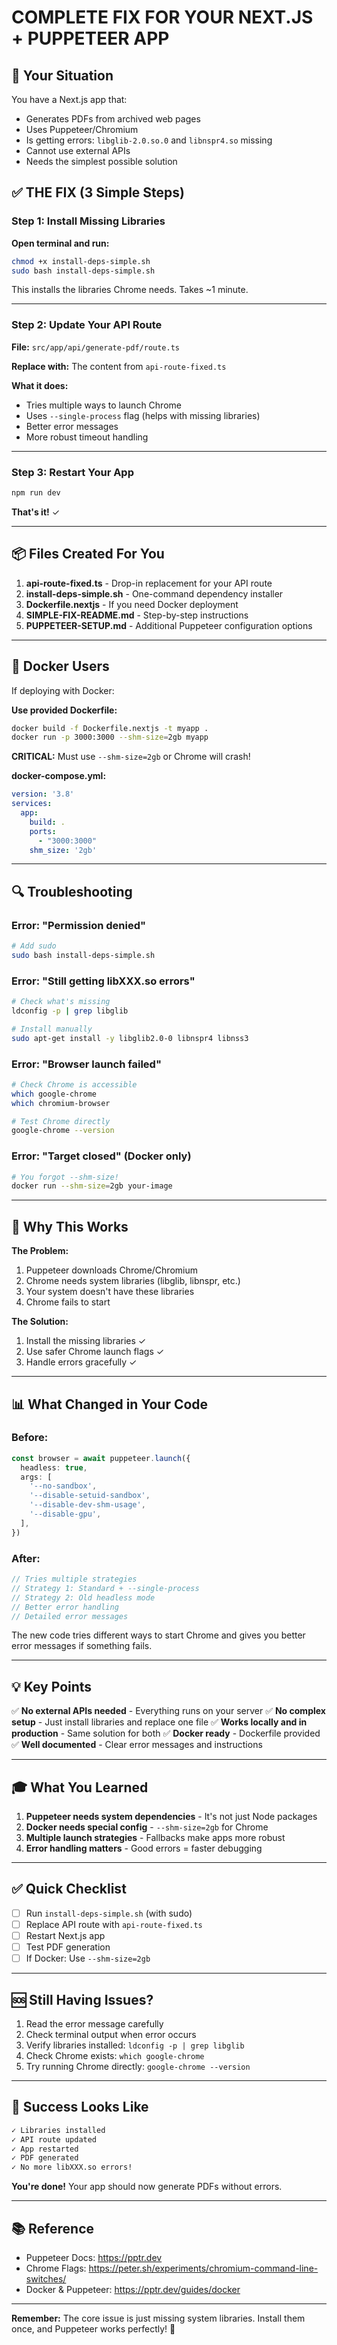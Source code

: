 # COMPLETE FIX FOR YOUR NEXT.JS + PUPPETEER APP

## 🎯 Your Situation

You have a Next.js app that:
- Generates PDFs from archived web pages
- Uses Puppeteer/Chromium
- Is getting errors: `libglib-2.0.so.0` and `libnspr4.so` missing
- Cannot use external APIs
- Needs the simplest possible solution

## ✅ THE FIX (3 Simple Steps)

### Step 1: Install Missing Libraries

**Open terminal and run:**

```bash
chmod +x install-deps-simple.sh
sudo bash install-deps-simple.sh
```

This installs the libraries Chrome needs. Takes ~1 minute.

---

### Step 2: Update Your API Route

**File:** `src/app/api/generate-pdf/route.ts`

**Replace with:** The content from `api-route-fixed.ts`

**What it does:**
- Tries multiple ways to launch Chrome
- Uses `--single-process` flag (helps with missing libraries)
- Better error messages
- More robust timeout handling

---

### Step 3: Restart Your App

```bash
npm run dev
```

**That's it!** ✓

---

## 📦 Files Created For You

1. **api-route-fixed.ts** - Drop-in replacement for your API route
2. **install-deps-simple.sh** - One-command dependency installer
3. **Dockerfile.nextjs** - If you need Docker deployment
4. **SIMPLE-FIX-README.md** - Step-by-step instructions
5. **PUPPETEER-SETUP.md** - Additional Puppeteer configuration options

---

## 🐳 Docker Users

If deploying with Docker:

**Use provided Dockerfile:**
```bash
docker build -f Dockerfile.nextjs -t myapp .
docker run -p 3000:3000 --shm-size=2gb myapp
```

**CRITICAL:** Must use `--shm-size=2gb` or Chrome will crash!

**docker-compose.yml:**
```yaml
version: '3.8'
services:
  app:
    build: .
    ports:
      - "3000:3000"
    shm_size: '2gb'
```

---

## 🔍 Troubleshooting

### Error: "Permission denied"
```bash
# Add sudo
sudo bash install-deps-simple.sh
```

### Error: "Still getting libXXX.so errors"
```bash
# Check what's missing
ldconfig -p | grep libglib

# Install manually
sudo apt-get install -y libglib2.0-0 libnspr4 libnss3
```

### Error: "Browser launch failed"
```bash
# Check Chrome is accessible
which google-chrome
which chromium-browser

# Test Chrome directly
google-chrome --version
```

### Error: "Target closed" (Docker only)
```bash
# You forgot --shm-size!
docker run --shm-size=2gb your-image
```

---

## 🚀 Why This Works

**The Problem:**
1. Puppeteer downloads Chrome/Chromium
2. Chrome needs system libraries (libglib, libnspr, etc.)
3. Your system doesn't have these libraries
4. Chrome fails to start

**The Solution:**
1. Install the missing libraries ✓
2. Use safer Chrome launch flags ✓
3. Handle errors gracefully ✓

---

## 📊 What Changed in Your Code

### Before:
```typescript
const browser = await puppeteer.launch({
  headless: true,
  args: [
    '--no-sandbox',
    '--disable-setuid-sandbox',
    '--disable-dev-shm-usage',
    '--disable-gpu',
  ],
})
```

### After:
```typescript
// Tries multiple strategies
// Strategy 1: Standard + --single-process
// Strategy 2: Old headless mode
// Better error handling
// Detailed error messages
```

The new code tries different ways to start Chrome and gives you better error messages if something fails.

---

## 💡 Key Points

✅ **No external APIs needed** - Everything runs on your server
✅ **No complex setup** - Just install libraries and replace one file
✅ **Works locally and in production** - Same solution for both
✅ **Docker ready** - Dockerfile provided
✅ **Well documented** - Clear error messages and instructions

---

## 🎓 What You Learned

1. **Puppeteer needs system dependencies** - It's not just Node packages
2. **Docker needs special config** - `--shm-size=2gb` for Chrome
3. **Multiple launch strategies** - Fallbacks make apps more robust
4. **Error handling matters** - Good errors = faster debugging

---

## ✅ Quick Checklist

- [ ] Run `install-deps-simple.sh` (with sudo)
- [ ] Replace API route with `api-route-fixed.ts`
- [ ] Restart Next.js app
- [ ] Test PDF generation
- [ ] If Docker: Use `--shm-size=2gb`

---

## 🆘 Still Having Issues?

1. Read the error message carefully
2. Check terminal output when error occurs
3. Verify libraries installed: `ldconfig -p | grep libglib`
4. Check Chrome exists: `which google-chrome`
5. Try running Chrome directly: `google-chrome --version`

---

## 🎉 Success Looks Like

```bash
✓ Libraries installed
✓ API route updated
✓ App restarted
✓ PDF generated
✓ No more libXXX.so errors!
```

**You're done!** Your app should now generate PDFs without errors.

---

## 📚 Reference

- Puppeteer Docs: https://pptr.dev
- Chrome Flags: https://peter.sh/experiments/chromium-command-line-switches/
- Docker & Puppeteer: https://pptr.dev/guides/docker

---

**Remember:** The core issue is just missing system libraries. Install them once, and Puppeteer works perfectly! 🚀
